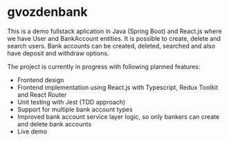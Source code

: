 # gvozdenbank

This is a demo fullstack aplication in Java (Spring Boot) and React.js where we have User and BankAccount entities.
It is possible to create, delete and search users. Bank accounts can be created, deleted, searched and also have deposit and withdraw options.

The project is currently in progress with following planned features:
- Frontend design
- Frontend implementation using React.js with Typescript, Redux Toolkit and React Router
- Unit testing with Jest (TDD approach)
- Support for multiple bank account types
- Improved bank account service layer logic, so only bankers can create and delete bank accounts
- Live demo
